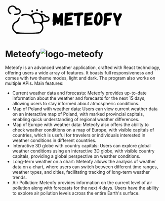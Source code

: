 <?xml version="1.0" standalone="no"?>
<!DOCTYPE svg PUBLIC "-//W3C//DTD SVG 20010904//EN"
 "http://www.w3.org/TR/2001/REC-SVG-20010904/DTD/svg10.dtd">
<svg version="1.0" xmlns="http://www.w3.org/2000/svg"
 width="290.000000pt" height="82.000000pt" viewBox="0 0 290.000000 82.000000"
 preserveAspectRatio="xMidYMid meet">
<metadata>
Created by potrace 1.10, written by Peter Selinger 2001-2011
</metadata>
<g transform="translate(0.000000,82.000000) scale(0.050000,-0.050000)">
<path d="M246 1468 c-80 -40 -134 -149 -118 -236 16 -85 122 -190 157 -155 19
19 12 34 -34 71 -158 125 21 375 186 260 25 -18 54 -53 64 -80 15 -40 27 -45
78 -35 72 14 121 -19 121 -80 -1 -79 -32 -100 -158 -109 -86 -6 -122 -17 -122
-36 0 -35 145 -38 237 -6 161 56 121 298 -49 298 -25 0 -58 18 -73 39 -65 93
-183 121 -289 69z"/>
<path d="M1507 1290 c-7 -18 -3 -42 9 -54 30 -30 88 -3 80 39 -9 46 -73 57
-89 15z"/>
<path d="M1279 1249 c-19 -23 -19 -35 0 -58 30 -36 81 -18 81 29 0 47 -51 65
-81 29z"/>
<path d="M1729 1218 c-18 -28 41 -87 69 -69 38 23 26 91 -17 91 -21 0 -45 -10
-52 -22z"/>
<path d="M1394 1132 c-42 -15 -93 -43 -113 -62 -34 -30 -45 -30 -130 -1 -137
46 -371 15 -371 -50 0 -35 38 -38 107 -9 208 87 447 -62 469 -291 11 -116 27
-133 88 -90 117 82 320 -11 347 -160 18 -94 -41 -209 -131 -254 -109 -54 -992
-51 -1114 4 -201 91 -192 369 16 458 77 32 124 102 144 213 11 58 -41 29 -74
-42 -26 -55 -64 -95 -120 -125 -216 -117 -235 -387 -39 -537 l74 -56 555 0
c529 0 558 2 610 41 134 100 178 236 119 367 -52 116 -21 162 111 162 152 0
217 43 218 145 0 68 -64 135 -129 135 -28 0 -58 16 -70 38 -23 43 -147 92
-191 75 -15 -6 -56 3 -90 20 -89 44 -198 52 -286 19z m270 -88 c122 -71 170
-364 56 -346 -27 4 -105 8 -173 10 l-124 2 -11 72 c-6 39 -33 104 -60 144 -55
80 -49 91 69 143 76 33 158 24 243 -25z m241 -69 c37 -40 80 -65 110 -65 149
0 100 -137 -52 -146 l-103 -6 0 67 c0 36 -17 100 -38 141 -50 97 -5 102 83 9z"/>
<path d="M3048 1146 l-142 -8 -13 -152 c-7 -84 -13 -224 -13 -312 l0 -159 75
12 c41 7 131 13 200 13 l125 0 0 70 0 70 -130 0 c-205 0 -188 85 20 105 53 4
60 13 62 72 l2 67 -99 -13 c-94 -12 -98 -11 -92 33 6 39 22 48 112 59 151 18
169 28 161 92 -7 62 -16 64 -268 51z"/>
<path d="M3500 1141 l-150 -11 -6 -77 -7 -77 82 14 82 14 -13 -192 c-11 -154
-9 -192 13 -192 21 0 22 -5 3 -24 -45 -45 -27 -76 44 -76 l68 0 13 195 c7 107
15 218 17 245 3 40 16 51 67 56 48 5 66 18 76 56 23 93 24 93 -289 69z"/>
<path d="M4008 1145 l-143 -7 -12 -104 c-7 -57 -13 -197 -13 -312 l0 -207 75
12 c41 7 131 13 200 13 l125 0 0 70 0 70 -130 0 c-205 0 -188 85 20 105 53 4
60 13 62 72 l2 67 -97 -13 c-94 -12 -97 -11 -97 38 0 45 9 51 68 51 152 0 192
19 192 93 0 61 -5 67 -55 63 -30 -2 -119 -7 -197 -11z"/>
<path d="M4423 1109 c-90 -75 -158 -418 -92 -465 10 -8 29 -32 41 -54 89 -161
326 -22 358 210 40 290 -128 460 -307 309z m166 -114 c20 -66 27 -175 11 -175
-7 0 -21 -34 -31 -75 -36 -145 -99 -103 -98 65 2 144 30 230 77 230 15 0 33
-20 41 -45z"/>
<path d="M4987 1145 c-192 -8 -177 20 -199 -372 l-14 -253 73 0 c77 0 110 52
87 140 -13 49 12 65 116 79 73 10 81 17 86 76 l7 65 -103 0 c-100 0 -102 1
-96 55 3 30 19 56 36 59 239 31 223 24 216 91 -7 71 3 68 -209 60z"/>
<path d="M5295 1136 c-68 -24 -69 -12 16 -248 48 -132 69 -223 66 -277 -6 -80
-6 -81 67 -87 l73 -6 -11 116 c-6 64 -4 109 5 101 11 -11 168 322 169 360 0 3
-16 5 -36 5 -20 0 -47 11 -60 24 -18 18 -35 -5 -76 -95 l-53 -119 -38 90 c-68
164 -62 156 -122 136z"/>
<path d="M2724 1126 c-33 -7 -58 -36 -86 -103 -21 -51 -46 -111 -55 -133 -14
-32 -24 -14 -55 90 l-39 130 -84 6 -85 6 0 -106 c0 -58 -6 -155 -13 -214 -11
-87 -8 -105 13 -92 17 10 21 8 12 -6 -33 -54 -30 -184 4 -184 102 1 124 22
126 117 l1 93 25 -70 c35 -95 82 -100 134 -11 55 93 63 90 55 -24 l-7 -95 76
-6 75 -6 -5 304 c-6 313 -8 319 -92 304z"/>
</g>
</svg>

# Meteofy![logo-meteofy](https://github.com/Grzegorz96/React-Meteofy/assets/129303867/8dcd187e-1a11-471a-ae20-68f295404a9b)

Meteofy is an advanced weather application, crafted with React technology, offering users a wide array of features. It boasts full responsiveness and comes with two theme modes, light and dark. The program also works on multiple APIs.
Main features:
- Current weather data and forecasts: Meteofy provides up-to-date information about the weather and forecasts for the next 15 days, allowing users to stay informed about atmospheric conditions.
- Map of Poland with weather data: Users can view current weather data on an interactive map of Poland, with marked provincial capitals, enabling quick understanding of regional weather differences.
- Map of Europe with weather data: Meteofy also offers the ability to check weather conditions on a map of Europe, with visible capitals of countries, which is useful for travelers or individuals interested in weather conditions in different countries.
- Interactive 3D globe with country capitals: Users can explore global weather conditions using an interactive 3D globe, with visible country capitals, providing a global perspective on weather conditions.
- Long-term weather on a chart: Meteofy allows the analysis of weather data on a chart, where users can switch between different time ranges, weather types, and cities, facilitating tracking of long-term weather trends.
- Air Pollution: Meteofy provides information on the current level of air pollution along with forecasts for the next 4 days. Users have the ability to explore air pollution levels across the entire Earth's surface.

